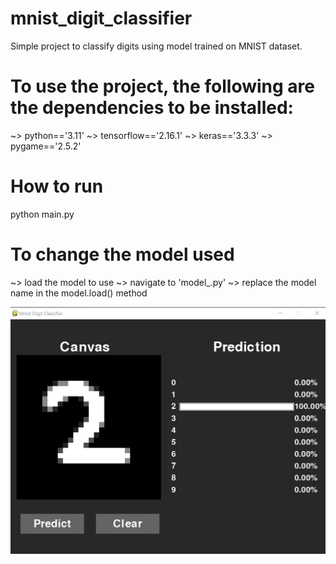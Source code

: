 # mnist_digit_classifier
 Simple project to classify digits using model trained on MNIST dataset.

# To use the project, the following are the dependencies to be installed:
~> python=='3.11'
~> tensorflow=='2.16.1'
~> keras=='3.3.3'
~> pygame=='2.5.2'

# How to run
python main.py

# To change the model used
~> load the model to use
~> navigate to 'model_.py'
~> replace the model name in the model.load() method

![sample_image](https://github.com/legacy-comp/mnist_digit_classifier/blob/25001c982d52e9bf562fa82f094766522410632f/assets/sample_image.jpg)
